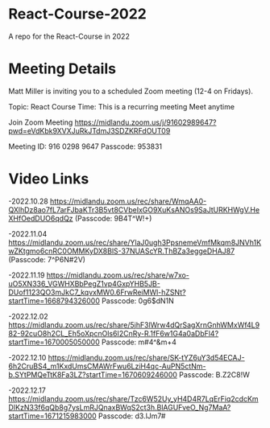 # React-Course-2022

A repo for the React-Course in 2022

# Meeting Details

Matt Miller is inviting you to a scheduled Zoom meeting (12-4 on Fridays).

Topic: React Course
Time: This is a recurring meeting Meet anytime

Join Zoom Meeting
https://midlandu.zoom.us/j/91602989647?pwd=eVdKbk9XVXJuRkJTdmJ3SDZKRFdOUT09

Meeting ID: 916 0298 9647
Passcode: 953831

# Video Links

-2022.10.28 https://midlandu.zoom.us/rec/share/WmqAA0-QXlhDz8ao7fL7arFJbaKTr3B5vt8CVbeIxGO9XuKsANOs9SaJtURKHWgV.HeXHfOedDUO6qdQz (Passcode: 9B4T^W!+)

-2022.11.04 https://midlandu.zoom.us/rec/share/YlaJ0ugh3PpsnemeVmfMkqm8JNVh1KwZKtgmo6cnRC0OMMKyDX8BlS-37NUAScYR.ThBZa3eggeDHAJ87 (Passcode: 7^P6N#2V)

-2022.11.19 https://midlandu.zoom.us/rec/share/w7xo-uO5XN336_VGWHXBbPegZ1vp4GxpYHB5JB-DUof1123QO3mJkC7_kqvxMW0.6FrwReiMWl-hZSNt?startTime=1668794326000
Passcode: 0g6$dN1N

-2022.12.02 https://midlandu.zoom.us/rec/share/5jhF3lWrw4dQrSagXrnGnhWMxWf4L982-92cuO8h2CL_Eh5oXpcnOls6I2CnRy-R.1fF6w1G4a0aDbFl4?startTime=1670005050000
Passcode: m#4^&m+4

-2022.12.10 https://midlandu.zoom.us/rec/share/SK-tYZ6uY3d54ECAJ-6h2CruBS4_m1KxdUmsCMAWrFwu6LziH4qc-AuPN5ctNm-b.SYtPMQeTtK8Fa3LZ?startTime=1670609246000
Passcode: B.Z2C8!W

-2022.12.17 https://midlandu.zoom.us/rec/share/Tzc6W52Uy_yH4D4R7LqErFiq2cdcKmDIKzN33f6qQb8g7ysLmRJQnaxBWqS2ct3h.BlAGUFveO_Ng7MaA?startTime=1671215983000
Passcode: d3.lJm7#
